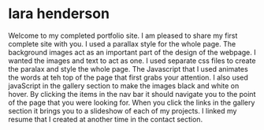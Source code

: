 # lara henderson

Welcome to my completed portfolio site. I am pleased to share my first complete site with you. I used a parallax style for the whole page. The background images act as an important part of the design of the webpage. I wanted the images and text to act as one. I used separate css files to create the paralax and style the whole page. The Javascript that I used animates the words at teh top of the page that first grabs your attention. I also used javaScript in the gallery section to make the images black and white on hover. By clicking the items in the nav bar it should navigate you to the point of the page that you were looking for. When you click the links in the gallery section it brings you to a slideshow of each of my projects.
I linked my resume that I created at another time in the contact section.
